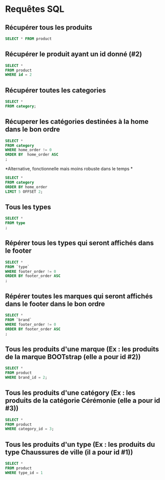 # Requêtes SQL

## Récupérer tous les produits

```sql
SELECT * FROM product
```

## Récupérer le produit ayant un id donné (#2)

```sql
SELECT *
FROM product
WHERE id = 2
```

## Récupérer toutes les categories

```sql
SELECT * 
FROM category;
```

## Récuperer les catégories destinées à la home dans le bon ordre

```sql
SELECT * 
FROM category
WHERE home_order != 0
ORDER BY  home_order ASC
;
```

*Alternative, fonctionnelle mais moins robuste dans le temps
*
```sql
SELECT *
FROM category
ORDER BY home_order
LIMIT 5 OFFSET 2;
```
## Tous les types

```sql
SELECT * 
FROM type
;
```

## Répérer tous les types qui seront affichés dans le footer

```sql
SELECT * 
FROM `type`
WHERE footer_order != 0
ORDER BY footer_order ASC
;
```

## Répérer toutes les marques qui seront affichés dans le footer dans le bon ordre

```sql
SELECT * 
FROM `brand`
WHERE footer_order != 0
ORDER BY footer_order ASC
;
```

## Tous les produits d'une marque (Ex : les produits de la marque BOOTstrap (elle a pour id #2))

```sql
SELECT *
FROM product
WHERE brand_id = 2;
```

## Tous les produits d'une catégory (Ex : les produits de la catégorie Cérémonie (elle a pour id #3))

```sql
SELECT *
FROM product 
WHERE category_id = 3;
```


## Tous les produits d'un type (Ex : les produits du type Chaussures de ville (il a pour id #1))

```sql
SELECT *
FROM product
WHERE type_id = 1
```